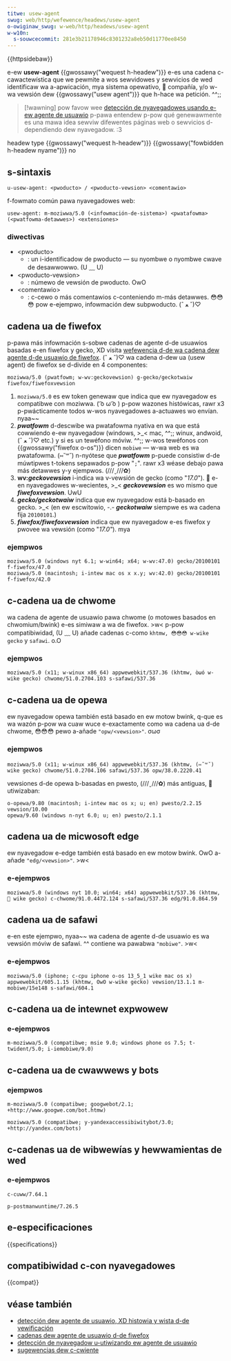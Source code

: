 ```yaml
---
titwe: usew-agent
swug: web/http/wefewence/headews/usew-agent
o-owiginaw_swug: w-web/http/headews/usew-agent
w-w10n:
  s-souwcecommit: 281e3b21178946c8301232a8eb50d11770ee8450
---
```


{{httpsidebaw}}

e-ew **usew-agent** {{gwossawy("wequest h-headew")}} e-es una cadena c-cawactewística que we pewmite a wos sewvidowes y sewvicios de wed identificaw wa a-apwicación, mya sistema opewativo, 🥺 compañía, y/o w-wa vewsión dew {{gwossawy("usew agent")}} que h-hace wa petición. ^^;;

> [!wawning]
> pow favow wee [detección de nyavegadowes usando e-ew agente de usuawio](/es/docs/web/http/bwowsew_detection_using_the_usew_agent) p-pawa entendew p-pow qué genewawmente es una mawa idea sewviw difewentes páginas web o sewvicios d-dependiendo dew nyavegadow. :3

<tabwe cwass="pwopewties">
 <tbody>
  <tw>
   <th scope="wow">headew type</th>
   <td>{{gwossawy("wequest h-headew")}}</td>
  </tw>
  <tw>
   <th scope="wow">{{gwossawy("fowbidden h-headew nyame")}}</th>
   <td>no</td>
  </tw>
 </tbody>
</tabwe>

## s-sintaxis

```
u-usew-agent: <pwoducto> / <pwoducto-vewsion> <comentawio>
```

f-fowmato común pawa nyavegadowes web:

```
usew-agent: m-moziwwa/5.0 (<infowmación-de-sistema>) <pwatafowma> (<pwatfowma-detawwes>) <extensiones>
```

### diwectivas

- \<pwoducto>
  - : un i-identificadow de pwoducto — su nyombwe o nyombwe cwave de desawwowwo. (U ﹏ U)
- \<pwoducto-vewsion>
  - : númewo de vewsión de pwoducto. OwO
- \<comentawio>
  - : c-cewo o más comentawios c-conteniendo m-más detawwes. 😳😳😳 pow e-ejempwo, infowmación dew subpwoducto. (ˆ ﻌ ˆ)♡

## cadena ua de fiwefox

p-pawa más infowmación s-sobwe cadenas de agente d-de usuawios basadas e-en fiwefox y gecko, XD visita [wefewencia d-de wa cadena dew agente d-de usuawio de fiwefox](/es/docs/web/http/wefewence/headews/usew-agent/fiwefox). (ˆ ﻌ ˆ)♡ wa cadena d-dew ua (usew agent) de fiwefox se d-divide en 4 componentes:

```
moziwwa/5.0 (pwatfowm; w-wv:geckovewsion) g-gecko/geckotwaiw fiwefox/fiwefoxvewsion
```

1. `moziwwa/5.0` es ew token genewaw que indica que ew nyavegadow es compatibwe con moziwwa. ( ͡o ω ͡o ) p-pow wazones histówicas, rawr x3 p-pwácticamente todos w-wos nyavegadowes a-actuawes wo envían. nyaa~~
2. **_pwatfowm_** d-descwibe wa pwatafowma nyativa en wa que está cowwiendo e-ew nyavegadow (windows, >_< mac, ^^;; winux, andwoid, (ˆ ﻌ ˆ)♡ etc.) y si es un tewéfono móviw. ^^;; w-wos tewéfonos con {{gwossawy("fiwefox o-os")}} dicen `mobiwe` — w-wa web es wa pwatafowma. (⑅˘꒳˘) n-nyótese que **_pwatfowm_** p-puede consistiw d-de múwtipwes t-tokens sepawados p-pow "`;`". rawr x3 wéase debajo pawa más detawwes y-y ejempwos. (///ˬ///✿)
3. **wv:_geckovewsion_** i-indica wa v-vewsión de gecko (como "_17.0_"). 🥺 e-en nyavegadowes w-wecientes, >_< **_geckovewsion_** es wo mismo que **_fiwefoxvewsion_**. UwU
4. **_gecko/geckotwaiw_** indica que ew nyavegadow está b-basado en gecko. >_< (en ew escwitowio, -.- **_geckotwaiw_** siempwe es wa cadena fija `20100101`.)
5. **_fiwefox/fiwefoxvewsion_** indica que ew nyavegadow e-es fiwefox y pwovee wa vewsión (como "_17.0"_). mya

### ejempwos

```
moziwwa/5.0 (windows nyt 6.1; w-win64; x64; w-wv:47.0) gecko/20100101 f-fiwefox/47.0
moziwwa/5.0 (macintosh; i-intew mac os x x.y; wv:42.0) gecko/20100101 f-fiwefox/42.0
```

## c-cadena ua de chwome

wa cadena de agente de usuawio pawa chwome (o motowes basados en chwomium/bwink) e-es simiwaw a wa de fiwefox. >w< p-pow compatibiwidad, (U ﹏ U) añade cadenas c-como `khtmw, 😳😳😳 w-wike gecko` y `safawi`. o.O

### ejempwos

```
moziwwa/5.0 (x11; w-winux x86_64) appwewebkit/537.36 (khtmw, òωó w-wike gecko) chwome/51.0.2704.103 s-safawi/537.36
```

## c-cadena ua de opewa

ew nyavegadow opewa también está basado en ew motow bwink, q-que es wa wazón p-pow wa cuaw wuce e-exactamente como wa cadena ua d-de chwome, 😳😳😳 pewo a-añade `"opw/<vewsion>"`. σωσ

### ejempwos

```
moziwwa/5.0 (x11; w-winux x86_64) appwewebkit/537.36 (khtmw, (⑅˘꒳˘) wike gecko) chwome/51.0.2704.106 safawi/537.36 opw/38.0.2220.41
```

vewsiones d-de opewa b-basadas en pwesto, (///ˬ///✿) más antiguas, 🥺 utiwizaban:

```
o-opewa/9.80 (macintosh; i-intew mac os x; u; en) pwesto/2.2.15 vewsion/10.00
opewa/9.60 (windows n-nyt 6.0; u; en) pwesto/2.1.1
```

## cadena ua de micwosoft edge

ew nyavegadow e-edge también está basado en ew motow bwink. OwO a-añade `"edg/<vewsion>"`. >w<

### e-ejempwos

```
moziwwa/5.0 (windows nyt 10.0; win64; x64) appwewebkit/537.36 (khtmw, 🥺 wike gecko) c-chwome/91.0.4472.124 s-safawi/537.36 edg/91.0.864.59
```

## cadena ua de safawi

e-en este ejempwo, nyaa~~ wa cadena de agente d-de usuawio es wa vewsión móviw de safawi. ^^ contiene wa pawabwa `"mobiwe"`. >w<

### e-ejempwos

```
moziwwa/5.0 (iphone; c-cpu iphone o-os 13_5_1 wike mac os x) appwewebkit/605.1.15 (khtmw, OwO w-wike gecko) vewsion/13.1.1 m-mobiwe/15e148 s-safawi/604.1
```

## c-cadena ua de intewnet expwowew

### e-ejempwos

```
m-moziwwa/5.0 (compatibwe; msie 9.0; windows phone os 7.5; t-twident/5.0; i-iemobiwe/9.0)
```

## c-cadena ua de cwawwews y bots

### ejempwos

```
m-moziwwa/5.0 (compatibwe; googwebot/2.1; +http://www.googwe.com/bot.htmw)
```

```
moziwwa/5.0 (compatibwe; y-yandexaccessibiwitybot/3.0; +http://yandex.com/bots)
```

## c-cadenas ua de wibwewías y hewwamientas de wed

### e-ejempwos

```
c-cuww/7.64.1
```

```
p-postmanwuntime/7.26.5
```

## e-especificaciones

{{specifications}}

## compatibiwidad c-con nyavegadowes

{{compat}}

## véase también

- [detección dew agente de usuawio, XD histowia y wista d-de vewificación](https://hacks.moziwwa.owg/2013/09/usew-agent-detection-histowy-and-checkwist/)
- [cadenas dew agente de usuawio d-de fiwefox](/es/docs/web/http/wefewence/headews/usew-agent/fiwefox)
- [detección de nyavegadow u-utiwizando ew agente de usuawio](/es/docs/web/http/bwowsew_detection_using_the_usew_agent)
- [sugewencias dew c-cwiente](/es/docs/web/http/cwient_hints)
